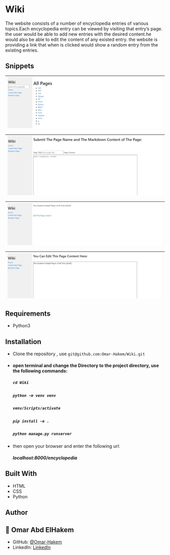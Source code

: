 # Wiki
The website consists of a number of encyclopedia entries of various topics.Each encyclopedia entry can be viewed by visiting that entry’s page.
the user would be able to add new entries with the desired content.he would also be able to edit the content of any existed entry.
the website is providing a link that when is clicked would show a random entry from the existing entries.

## Snippets
| ![screenshot](./Images/1.JPG)|
| :------------: |

| ![screenshot](./Images/2.JPG)|
| :------------: |

| ![screenshot](./Images/3.JPG)|
| :------------: |

| ![screenshot](./Images/4.JPG)|
| :------------: |

## Requirements
- Python3

## Installation
- Clone the repository , use  `git@github.com:Omar-Hakem/Wiki.git` 
- #### open terminal and change the Directory to the project directory, use the following commands:
  ##### ``` cd Wiki ```
  ##### ``` python -m venv venv ```
  ##### ``` venv/Scripts/activate ```
  ##### ``` pip install -e . ```
  ##### ``` python manage.py runserver ```
- then open your browser and enter the following url:
  ##### localhost:8000/encyclopedia

## Built With
- HTML
- CSS
- Python

## Author

## 👤 Omar Abd ElHakem
- GitHub: [@Omar-Hakem](https://github.com/Omar-Hakem)
- LinkedIn: [LinkedIn](https://www.linkedin.com/in/omar-abd-elhakem-abd-elfattah94/)
